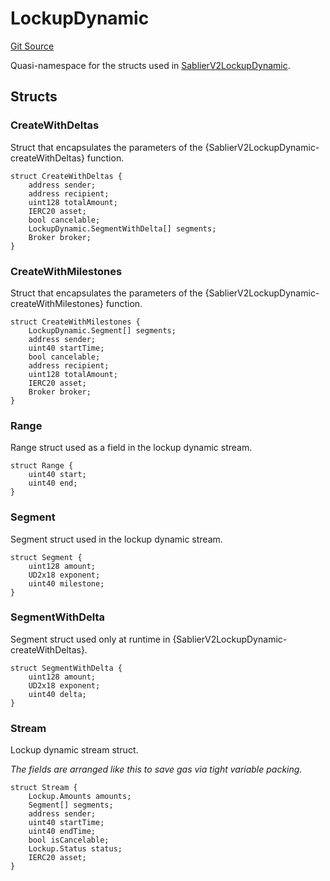 # LockupDynamic

[Git Source](https://github.com/sablierhq/v2-core/blob/8bd57ebb31fddf6ef262477e5a378027db8b85d8/docs/contracts/v2/reference/core)

Quasi-namespace for the structs used in
[SablierV2LockupDynamic](docs/contracts/v2/reference/core/contract.SablierV2LockupDynamic.md).

## Structs

### CreateWithDeltas

Struct that encapsulates the parameters of the {SablierV2LockupDynamic-createWithDeltas} function.

```solidity
struct CreateWithDeltas {
    address sender;
    address recipient;
    uint128 totalAmount;
    IERC20 asset;
    bool cancelable;
    LockupDynamic.SegmentWithDelta[] segments;
    Broker broker;
}
```

### CreateWithMilestones

Struct that encapsulates the parameters of the {SablierV2LockupDynamic-createWithMilestones} function.

```solidity
struct CreateWithMilestones {
    LockupDynamic.Segment[] segments;
    address sender;
    uint40 startTime;
    bool cancelable;
    address recipient;
    uint128 totalAmount;
    IERC20 asset;
    Broker broker;
}
```

### Range

Range struct used as a field in the lockup dynamic stream.

```solidity
struct Range {
    uint40 start;
    uint40 end;
}
```

### Segment

Segment struct used in the lockup dynamic stream.

```solidity
struct Segment {
    uint128 amount;
    UD2x18 exponent;
    uint40 milestone;
}
```

### SegmentWithDelta

Segment struct used only at runtime in {SablierV2LockupDynamic-createWithDeltas}.

```solidity
struct SegmentWithDelta {
    uint128 amount;
    UD2x18 exponent;
    uint40 delta;
}
```

### Stream

Lockup dynamic stream struct.

_The fields are arranged like this to save gas via tight variable packing._

```solidity
struct Stream {
    Lockup.Amounts amounts;
    Segment[] segments;
    address sender;
    uint40 startTime;
    uint40 endTime;
    bool isCancelable;
    Lockup.Status status;
    IERC20 asset;
}
```
